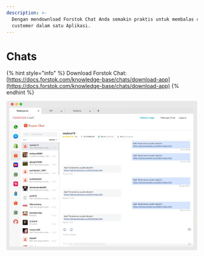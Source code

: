 ```yaml
---
description: >-
  Dengan mendownload Forstok Chat Anda semakin praktis untuk membalas chattingan
  customer dalam satu Aplikasi.
---
```


# Chats

{% hint style="info" %}
Download Forstok Chat:  
[https://docs.forstok.com/knowledge-base/chats/download-app](https://docs.forstok.com/knowledge-base/chats/download-app)
{% endhint %}



![](../../.gitbook/assets/image%20%28180%29.png)

